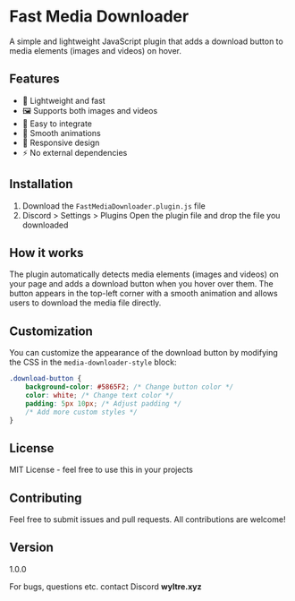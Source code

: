 # Fast Media Downloader

A simple and lightweight JavaScript plugin that adds a download button to media elements (images and videos) on hover.

## Features

- 🚀 Lightweight and fast
- 🖼️ Supports both images and videos
- 🎯 Easy to integrate
- 🎨 Smooth animations
- 📱 Responsive design
- ⚡ No external dependencies

## Installation

1. Download the `FastMediaDownloader.plugin.js` file
2. Discord > Settings > Plugins Open the plugin file and drop the file you downloaded

## How it works

The plugin automatically detects media elements (images and videos) on your page and adds a download button when you hover over them. The button appears in the top-left corner with a smooth animation and allows users to download the media file directly.

## Customization

You can customize the appearance of the download button by modifying the CSS in the `media-downloader-style` block:

```css
.download-button {
    background-color: #5865F2; /* Change button color */
    color: white; /* Change text color */
    padding: 5px 10px; /* Adjust padding */
    /* Add more custom styles */
}
```

## License

MIT License - feel free to use this in your projects

## Contributing

Feel free to submit issues and pull requests. All contributions are welcome!

## Version

1.0.0

For bugs, questions etc. contact Discord **wyltre.xyz**


